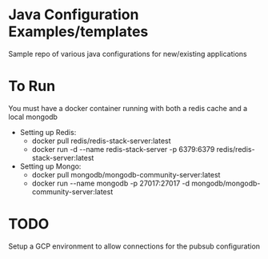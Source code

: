 # Java Configuration Examples/templates
Sample repo of various java configurations for new/existing applications

# To Run
You must have a docker container running with both a redis cache and a local mongodb
* Setting up Redis: 
  * docker pull redis/redis-stack-server:latest
  * docker run -d --name redis-stack-server -p 6379:6379 redis/redis-stack-server:latest
* Setting up Mongo: 
  * docker pull mongodb/mongodb-community-server:latest
  * docker run --name mongodb -p 27017:27017 -d mongodb/mongodb-community-server:latest

# TODO
Setup a GCP environment to allow connections for the pubsub configuration
